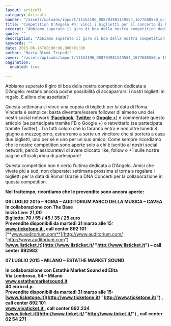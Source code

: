 ```yaml
---
layout: articoli
category: Articoli
banner: "/assets/uploads/import/11154196_988703981149554_1677688550_o-1024x1024.jpg"
title: "Competition D’Angelo #4: vinci i biglietti per il concerto di Roma!"
excerpt: "Abbiamo superato il giro di boa della nostra competition dedicata a D’Angelo: restano ancora poche possibilità di accaparrarsi i nostri biglietti in regalo. E allora che aspettate? Questa settimana si vince una coppia di biglietti per la data di Roma. Vincerla è semplice: basta diventare/essere follower di almeno uno dei nostri social network (Facebook, Twitter o Google +) e commentare [&hellip"
quote: ""
description: "Abbiamo superato il giro di boa della nostra competition dedicata a D’Angelo: restano ancora poche possibilità di accaparrarsi i nostri biglietti in regalo. E allora che aspettate? Questa settimana si vince una coppia di biglietti per la data di Roma. Vincerla è semplice: basta diventare/essere follower di almeno uno dei nostri social network (Facebook, Twitter o Google +) e commentare [&hellip"
keywords: ""
date: 2015-06-16T00:00:00.000+01:00
author: "Marta Blumi Tripodi"
cover: "/assets/uploads/import/11154196_988703981149554_1677688550_o-1024x1024.jpg"
pagination:
  enabled: true

---
```


[](https://hotmc.com/wp-content/uploads/2015/04/11154196%5F988703981149554%5F1677688550%5Fo.jpg)

Abbiamo superato il giro di boa della nostra competition dedicata a D’Angelo: restano ancora poche possibilità di accaparrarsi i nostri biglietti in regalo. E allora che aspettate?

Questa settimana si vince una coppia di biglietti per la data di Roma. Vincerla è semplice: basta diventare/essere follower di almeno uno dei nostri social network ([**Facebook**](https://www.facebook.com/hotmcmag "https://www.facebook.com/hotmcmag"), [**Twitter**](https://twitter.com/hotmcmag "https://twitter.com/hotmcmag") o **[Google +](https://plus.google.com/u/0/111205470567886985739/posts "https://plus.google.com/u/0/111205470567886985739/posts")**) e commentare questo articolo (se partecipate tramite FB o Google +) o retwittarlo (se partecipate tramite Twitter) . Tra tutti coloro che lo faranno entro e non oltre lunedì 8 giugno a mezzogiorno, estrarremo a sorte un vincitore che si porterà a casa due biglietti, uno per sé e uno per un suo amico. Come sempre ricordiamo che le nostre competition sono aperte solo a chi è iscritto ai nostri social network, perciò assicuratevi di avere cliccato like, follow o +1 sulle nostre pagine ufficiali prima di partecipare!

Questa competition non è certo l’ultima dedicata a D’Angelo. Amici che vivete più a sud, non disperate: settimana prossima si torna a regalare i biglietti per la data di Roma! Grazie a DNA Concerti per la collaborazione in questa competition.

**Nel frattempo, ricordiamo che le prevendite sono ancora aperte:**

**06 LUGLIO 2015 – ROMA – AUDITORIUM PARCO DELLA MUSICA – CAVEA**  
**In collaborazione con The Base**  
**Inizio Live: 21,00**  
**Biglietto: 70 / 55 / 45 / 35 / 25 euro**  
**Prevendite disponibili da martedì 31 marzo alle 15:**  
**[www.ticketone.it ](http://www.ticketone.it/ "http://www.ticketone.it/"), call center 892 101**  
[**www.auditorium.com**](http://www.auditorium.com/ "http://www.auditorium.com")  
**[www.listicket.it](http://www.listicket.it/ "http://www.listicket.it") – call center 892982**

**07 LUGLIO 2015 – MILANO – ESTATHE MARKET SOUND**

**In collaborazione con Estathè Market Sound ed Elita**  
**Via Lombroso, 54 – Milano**  
**www.estathemarketsound.it**  
**40 euro+d.p.**  
**Prevendite disponibili da martedì 31 marzo alle 15:**  
**[www.ticketone.it](http://www.ticketone.it/ "http://www.ticketone.it/") , call center 892 101**  
**[www.vivaticket.it ](http://www.vivaticket.it/ "http://www.vivaticket.it/"), call center 892.234**  
**[www.ticket.it](http://www.ticket.it/ "http://www.ticket.it/") , call center 02 54 271**